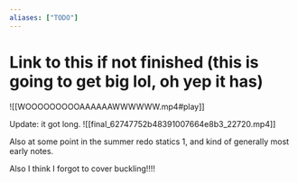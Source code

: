 ```yaml
---
aliases: ["TODO"]
---
```



# Link to this if not finished (this is going to get big lol, oh yep it has)

![[WOOOOOOOOOAAAAAAWWWWWW.mp4#play]]

Update: it got long.
![[final_62747752b48391007664e8b3_22720.mp4]]

Also at some point in the summer redo statics 1, and kind of generally most early notes.

Also I think I forgot to cover buckling!!!!
